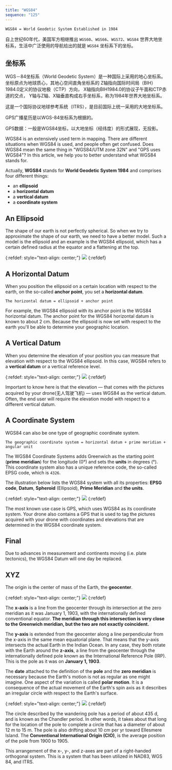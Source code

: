 ```yaml
---
title: "WGS84"
sequence: "125"
---
```


```text
WGS84 = World Geodetic System Established in 1984
```

自上世纪60年代，美国军方相继推出 `WGS60`、`WGS66`、`WGS72`、`WGS84` 世界大地坐标系，生活中广泛使用的导航给出的就是 `WGS84`
坐标系下的坐标。

## 坐标系

WGS－84坐标系（World Geodetic System）是一种国际上采用的地心坐标系。
坐标原点为地球质心，其地心空间直角坐标系的
Z轴指向国际时间局（BIH）1984.0定义的协议地极（CTP）方向，
X轴指向BIH1984.0的协议子午面和CTP赤道的交点，
Y轴与Z轴、X轴垂直构成右手坐标系，称为1984年世界大地坐标系。

这是一个国际协议地球参考系统（ITRS），是目前国际上统一采用的大地坐标系。

GPS广播星历是以WGS-84坐标系为根据的。

GPS数据：一般是WGS84坐标，以大地坐标（经纬度）的形式展现，无投影。

WGS84 is an extensively used term in mapping.
There are different situations when WGS84 is used, and people often get confused.
Does WGS84 mean the same thing in "WGS84/UTM zone 32N" and "GPS uses WGS84"?
In this article, we help you to better understand what WGS84 stands for.

Actually, **WGS84** stands for **World Geodetic System 1984** and comprises four different things:

- an **ellipsoid**
- a **horizontal datum**
- a **vertical datum**
- a **coordinate system**

## An Ellipsoid

The shape of our earth is not perfectly spherical.
So when we try to approximate the shape of our earth, we need to have a better model.
Such a model is the ellipsoid and an example is the WGS84 ellipsoid,
which has a certain defined radius at the equator and a flattening at the top.

{:refdef: style="text-align: center;"}
![](/assets/images/gis/crs/planet-earth-vs-sphere-vs-wgs84.png)
{:refdef}

## A Horizontal Datum

When you position the ellipsoid on a certain location with respect to the earth, on the so-called **anchor point**,
you set a **horizontal datum**.

```text
The horizontal datum = ellipsoid + anchor point
```

For example, the WGS84 ellipsoid with its anchor point is the WGS84 horizontal datum.
The anchor point for the WGS84 horizontal datum is known to about 2 cm.
Because the ellipsoid is now set with respect to the earth
you'll be able to determine your geographic location.

## A Vertical Datum

When you determine the elevation of your position
you can measure that elevation with respect to the WGS84 ellipsoid.
In this case, WGS84 refers to a **vertical datum** or a vertical reference level.

{:refdef: style="text-align: center;"}
![](/assets/images/gis/crs/wgs84-ellipsoid-elevation.png)
{:refdef}

Important to know here is that the elevation —
that comes with the pictures acquired by your drone(无人驾驶飞机) —
uses WGS84 as the vertical datum.
Often, the end user will require the elevation model with respect to a different vertical datum.

## A Coordinate System

WGS84 can also be one type of geographic coordinate system.

```text
The geographic coordinate system = horizontal datum + prime meridian + angular unit
```

The WGS84 Coordinate Systems
adds Greenwich as the starting point (**prime meridian**) for the longitude (0°) and
sets the **units** in degrees (°).
This coordinate system also has a unique reference code, the so-called EPSG code, which is `4326`.

The illustration below lists the WGS84 system with all its properties:
**EPSG code**, **Datum**, **Spheroid** (Ellipsoid), **Prime Meridian** and **the units**.

{:refdef: style="text-align: center;"}
![](/assets/images/gis/crs/wgs84-epsg-code-4326.png)
{:refdef}

The most known use case is GPS, which uses WGS84 as its coordinate system.
Your drone also contains a GPS
that is used to tag the pictures acquired with your drone with coordinates and elevations
that are determined in the WGS84 coordinate system.

## Final

Due to advances in measurement and continents moving (i.e. plate tectonics),
the WGS84 Datum will one day be replaced.

## XYZ

The origin is the center of mass of the Earth, the **geocenter**.

{:refdef: style="text-align: center;"}
![](/assets/images/gis/crs/three-dimensional-cartesian-coordinate.png)
{:refdef}

The **x-axis** is a line from the geocenter through its intersection
at the zero meridian as it was January 1, 1903, with the internationally defined conventional equator.
**The meridian through this intersection is very close to the Greenwich meridian,
but the two are not exactly coincident.**

The **y-axis** is extended from the geocenter
along a line perpendicular from the x-axis in the same mean equatorial plane.
That means that the y-axis intersects the actual Earth in the Indian Ocean.
In any case, they both rotate with the Earth around the **z-axis**,
a line from the geocenter through the internationally defined pole known as the International Reference Pole (IRP).
This is the pole as it was on **January 1, 1903**.

The **date** attached to the definition of the **pole** and the **zero meridian** is necessary
because the Earth's motion is not as regular as one might imagine.
One aspect of the variation is called **polar motion**.
It is a consequence of the actual movement of the Earth's spin axis
as it describes an irregular circle with respect to the Earth's surface.

{:refdef: style="text-align: center;"}
![](/assets/images/gis/crs/the-wandering-of-the-earth-pole.png)
{:refdef}

The circle described by the wandering pole has a period of about 435 d, and is known as the Chandler period.
In other words, it takes about that long for the location of the pole to complete a circle
that has a diameter of about 12 m to 15 m.
The pole is also drifting about 10 cm per yr toward Ellesmere Island.
The **Conventional International Origin (CIO)**, is the average position of the pole from 1900 to 1905.

This arrangement of the x-, y-, and z-axes are part of a right-handed orthogonal system.
This is a system that has been utilized in NAD83, WGS 84, and ITRS.

